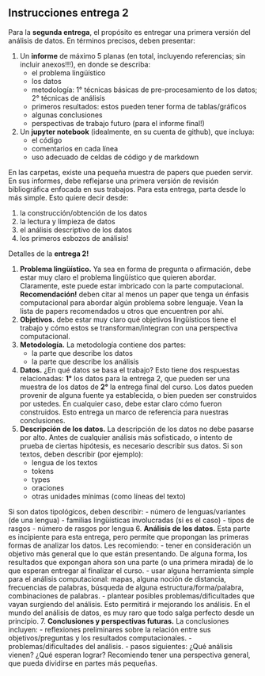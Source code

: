 ## **Instrucciones entrega 2**
Para la **segunda entrega**, el propósito es entregar una primera versión del análisis de datos. En términos precisos, deben presentar:

1. Un **informe** de máximo 5 planas (en total, incluyendo referencias; sin incluir anexos!!!), en donde se describa:
    - el problema lingüístico
    - los datos
    - metodología: 1° técnicas básicas de pre-procesamiento de los datos; 2° técnicas de análisis
    - primeros resultados: estos pueden tener forma de tablas/gráficos
    - algunas conclusiones 
    - perspectivas de trabajo futuro (para el informe final!)
2. Un **jupyter notebook** (idealmente, en su cuenta de github), que incluya:
    - el código
    - comentarios en cada línea
    - uso adecuado de celdas de código y de markdown
    
En las carpetas, existe una pequeña muestra de papers que pueden servir. En sus informes, debe reflejarse una primera versión de revisión bibliográfica enfocada en sus trabajos. Para esta entrega, parta desde lo más simple. Esto quiere decir desde:

1. la construcción/obtención de los datos
2. la lectura y limpieza de datos
3. el análisis descriptivo de los datos
4. los primeros esbozos de análisis!

Detalles de la **entrega 2!**

1. **Problema lingüístico.** Ya sea en forma de pregunta o afirmación, debe estar muy claro el problema lingüístico que quieren abordar. Claramente, este puede estar imbricado con la parte computacional. **Recomendación!** deben citar al menos un paper que tenga un énfasis computacional para abordar algún problema sobre lenguaje. Vean la lista de papers recomendados u otros que encuentren por ahí. 
2. **Objetivos.** debe estar muy claro qué objetivos lingüísticos tiene el trabajo y cómo estos se transforman/integran con una perspectiva computacional. 
3. **Metodología.** La metodología contiene dos partes:
    - la parte que describe los datos
    - la parte que describe los análisis
4. **Datos.** ¿En qué datos se basa el trabajo? Esto tiene dos respuestas relacionadas: **1°** los datos para la entrega 2, que pueden ser una muestra de los datos de **2°** la entrega final del curso. Los datos pueden provenir de alguna fuente ya establecida, o bien pueden ser construidos por ustedes. En cualquier caso, debe estar claro cómo fueron construidos. Esto entrega un marco de referencia para nuestras conclusiones. 
5. **Descripción de los datos.** La descripción de los datos no debe pasarse por alto. Antes de cualquier análisis más sofisticado, o intento de prueba de ciertas hipótesis, es necesario describir sus datos. Si son textos, deben describir (por ejemplo):
    - lengua de los textos
    - tokens
    - types
    - oraciones
    - otras unidades mínimas (como líneas del texto)
    
Si son datos tipológicos, deben describir:
    - número de lenguas/variantes (de una lengua)
    - familias lingüísticas involucradas (si es el caso)
    - tipos de rasgos
    - número de rasgos por lengua
6. **Análisis de los datos.** Esta parte es incipiente para esta entrega, pero permite que propongan las primeras formas de analizar los datos. Les recomiendo:
    - tener en consideración un objetivo más general que lo que están presentando. De alguna forma, los resultados que expongan ahora son una parte (o una primera mirada) de lo que esperan entregar al finalizar el curso.
    - usar alguna herramienta simple para el análisis computacional: mapas, alguna noción de distancia, frecuencias de palabras, búsqueda de alguna estructura/forma/palabra, combinaciones de palabras.
    - plantear posibles problemas/dificultades que vayan surgiendo del análisis. Esto permitirá ir mejorando los análisis. En el mundo del análisis de datos, es muy raro que todo salga perfecto desde un principio. 
7. **Conclusiones y perspectivas futuras.** La conclusiones incluyen:
    - reflexiones preliminares sobre la relación entre sus objetivos/preguntas y los resultados computacionales.
    - problemas/dificultades del análisis.
    - pasos siguientes: ¿Qué análisis vienen? ¿Qué esperan lograr? Recomiendo tener una perspectiva general, que pueda dividirse en partes más pequeñas. 